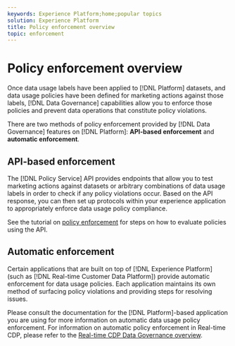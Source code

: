 ```yaml
---
keywords: Experience Platform;home;popular topics
solution: Experience Platform
title: Policy enforcement overview
topic: enforcement
---
```


# Policy enforcement overview

Once data usage labels have been applied to [!DNL Platform] datasets, and data usage policies have been defined for marketing actions against those labels, [!DNL Data Governance] capabilities allow you to enforce those policies and prevent data operations that constitute policy violations.

There are two methods of policy enforcement provided by [!DNL Data Governance] features on [!DNL Platform]: **API-based enforcement** and **automatic enforcement**.

## API-based enforcement

The [!DNL Policy Service] API provides endpoints that allow you to test marketing actions against datasets or arbitrary combinations of data usage labels in order to check if any policy violations occur. Based on the API response, you can then set up protocols within your experience application to appropriately enforce data usage policy compliance.

See the tutorial on [policy enforcement](api-enforcement.md) for steps on how to evaluate policies using the API.

## Automatic enforcement

Certain applications that are built on top of [!DNL Experience Platform] (such as [!DNL Real-time Customer Data Platform]) provide automatic enforcement for data usage policies. Each application maintains its own method of surfacing policy violations and providing steps for resolving issues. 

Please consult the documentation for the [!DNL Platform]-based application you are using for more information on automatic data usage policy enforcement. For information on automatic policy enforcement in Real-time CDP, please refer to the [Real-time CDP Data Governance overview](../../rtcdp/privacy/data-governance-overview.md#enforce-data-usage-compliance).